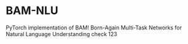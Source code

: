 # BAM-NLU
PyTorch implementation of BAM! Born-Again Multi-Task Networks for Natural Language Understanding
check 123